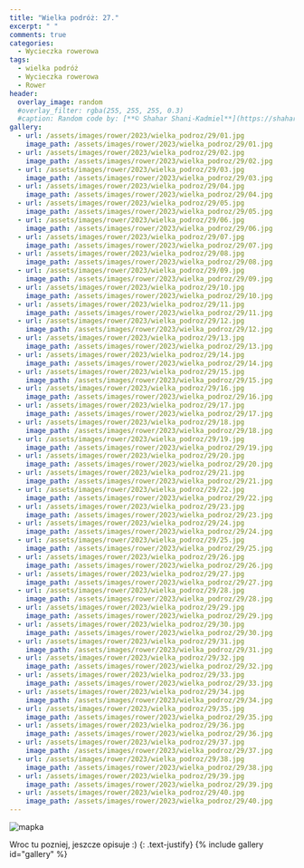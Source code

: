 ```yaml
---
title: "Wielka podróż: 27."
excerpt: " "
comments: true
categories:
  - Wycieczka rowerowa
tags:
  - wielka podróż
  - Wycieczka rowerowa
  - Rower
header:
  overlay_image: random
  #overlay_filter: rgba(255, 255, 255, 0.3)
  #caption: Random code by: [**© Shahar Shani-Kadmiel**](https://shaharkadmiel.github.io)"
gallery:
  - url: /assets/images/rower/2023/wielka_podroz/29/01.jpg
    image_path: /assets/images/rower/2023/wielka_podroz/29/01.jpg
  - url: /assets/images/rower/2023/wielka_podroz/29/02.jpg
    image_path: /assets/images/rower/2023/wielka_podroz/29/02.jpg
  - url: /assets/images/rower/2023/wielka_podroz/29/03.jpg
    image_path: /assets/images/rower/2023/wielka_podroz/29/03.jpg
  - url: /assets/images/rower/2023/wielka_podroz/29/04.jpg
    image_path: /assets/images/rower/2023/wielka_podroz/29/04.jpg
  - url: /assets/images/rower/2023/wielka_podroz/29/05.jpg
    image_path: /assets/images/rower/2023/wielka_podroz/29/05.jpg
  - url: /assets/images/rower/2023/wielka_podroz/29/06.jpg
    image_path: /assets/images/rower/2023/wielka_podroz/29/06.jpg
  - url: /assets/images/rower/2023/wielka_podroz/29/07.jpg
    image_path: /assets/images/rower/2023/wielka_podroz/29/07.jpg
  - url: /assets/images/rower/2023/wielka_podroz/29/08.jpg
    image_path: /assets/images/rower/2023/wielka_podroz/29/08.jpg
  - url: /assets/images/rower/2023/wielka_podroz/29/09.jpg
    image_path: /assets/images/rower/2023/wielka_podroz/29/09.jpg
  - url: /assets/images/rower/2023/wielka_podroz/29/10.jpg
    image_path: /assets/images/rower/2023/wielka_podroz/29/10.jpg
  - url: /assets/images/rower/2023/wielka_podroz/29/11.jpg
    image_path: /assets/images/rower/2023/wielka_podroz/29/11.jpg
  - url: /assets/images/rower/2023/wielka_podroz/29/12.jpg
    image_path: /assets/images/rower/2023/wielka_podroz/29/12.jpg
  - url: /assets/images/rower/2023/wielka_podroz/29/13.jpg
    image_path: /assets/images/rower/2023/wielka_podroz/29/13.jpg
  - url: /assets/images/rower/2023/wielka_podroz/29/14.jpg
    image_path: /assets/images/rower/2023/wielka_podroz/29/14.jpg
  - url: /assets/images/rower/2023/wielka_podroz/29/15.jpg
    image_path: /assets/images/rower/2023/wielka_podroz/29/15.jpg
  - url: /assets/images/rower/2023/wielka_podroz/29/16.jpg
    image_path: /assets/images/rower/2023/wielka_podroz/29/16.jpg
  - url: /assets/images/rower/2023/wielka_podroz/29/17.jpg
    image_path: /assets/images/rower/2023/wielka_podroz/29/17.jpg
  - url: /assets/images/rower/2023/wielka_podroz/29/18.jpg
    image_path: /assets/images/rower/2023/wielka_podroz/29/18.jpg
  - url: /assets/images/rower/2023/wielka_podroz/29/19.jpg
    image_path: /assets/images/rower/2023/wielka_podroz/29/19.jpg
  - url: /assets/images/rower/2023/wielka_podroz/29/20.jpg
    image_path: /assets/images/rower/2023/wielka_podroz/29/20.jpg
  - url: /assets/images/rower/2023/wielka_podroz/29/21.jpg
    image_path: /assets/images/rower/2023/wielka_podroz/29/21.jpg
  - url: /assets/images/rower/2023/wielka_podroz/29/22.jpg
    image_path: /assets/images/rower/2023/wielka_podroz/29/22.jpg
  - url: /assets/images/rower/2023/wielka_podroz/29/23.jpg
    image_path: /assets/images/rower/2023/wielka_podroz/29/23.jpg
  - url: /assets/images/rower/2023/wielka_podroz/29/24.jpg
    image_path: /assets/images/rower/2023/wielka_podroz/29/24.jpg
  - url: /assets/images/rower/2023/wielka_podroz/29/25.jpg
    image_path: /assets/images/rower/2023/wielka_podroz/29/25.jpg
  - url: /assets/images/rower/2023/wielka_podroz/29/26.jpg
    image_path: /assets/images/rower/2023/wielka_podroz/29/26.jpg
  - url: /assets/images/rower/2023/wielka_podroz/29/27.jpg
    image_path: /assets/images/rower/2023/wielka_podroz/29/27.jpg
  - url: /assets/images/rower/2023/wielka_podroz/29/28.jpg
    image_path: /assets/images/rower/2023/wielka_podroz/29/28.jpg
  - url: /assets/images/rower/2023/wielka_podroz/29/29.jpg
    image_path: /assets/images/rower/2023/wielka_podroz/29/29.jpg
  - url: /assets/images/rower/2023/wielka_podroz/29/30.jpg
    image_path: /assets/images/rower/2023/wielka_podroz/29/30.jpg
  - url: /assets/images/rower/2023/wielka_podroz/29/31.jpg
    image_path: /assets/images/rower/2023/wielka_podroz/29/31.jpg
  - url: /assets/images/rower/2023/wielka_podroz/29/32.jpg
    image_path: /assets/images/rower/2023/wielka_podroz/29/32.jpg
  - url: /assets/images/rower/2023/wielka_podroz/29/33.jpg
    image_path: /assets/images/rower/2023/wielka_podroz/29/33.jpg
  - url: /assets/images/rower/2023/wielka_podroz/29/34.jpg
    image_path: /assets/images/rower/2023/wielka_podroz/29/34.jpg
  - url: /assets/images/rower/2023/wielka_podroz/29/35.jpg
    image_path: /assets/images/rower/2023/wielka_podroz/29/35.jpg
  - url: /assets/images/rower/2023/wielka_podroz/29/36.jpg
    image_path: /assets/images/rower/2023/wielka_podroz/29/36.jpg
  - url: /assets/images/rower/2023/wielka_podroz/29/37.jpg
    image_path: /assets/images/rower/2023/wielka_podroz/29/37.jpg
  - url: /assets/images/rower/2023/wielka_podroz/29/38.jpg
    image_path: /assets/images/rower/2023/wielka_podroz/29/38.jpg
  - url: /assets/images/rower/2023/wielka_podroz/29/39.jpg
    image_path: /assets/images/rower/2023/wielka_podroz/29/39.jpg
  - url: /assets/images/rower/2023/wielka_podroz/29/40.jpg
    image_path: /assets/images/rower/2023/wielka_podroz/29/40.jpg
---
```

![mapka](/assets/images/rower/2023/wielka_podroz/29/mapka.png)

Wroc tu pozniej, jeszcze opisuje :)
{: .text-justify}
{% include gallery id="gallery" %}
